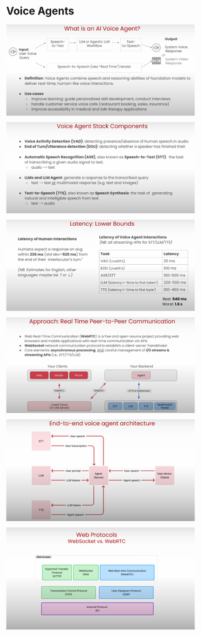 # Voice Agents

![](pics/voice_agents.png)

![](pics/stack.png)

![](pics/latencies.png)

![](pics/approach.png)

![](pics/architecture.png)

![](pics/webprotocols.png)

